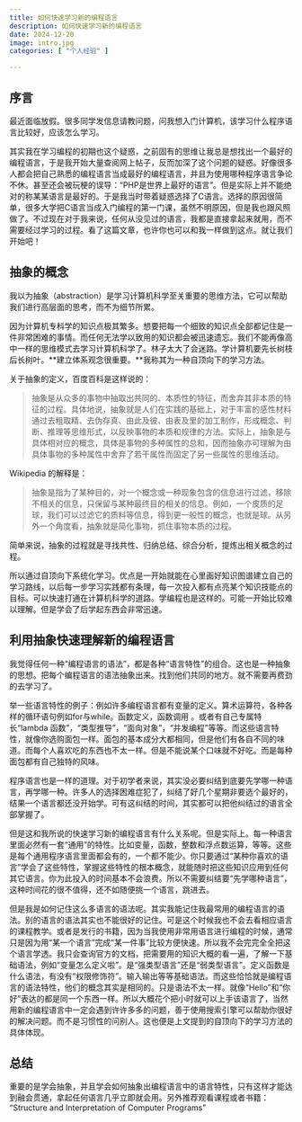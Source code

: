 ```yaml
---
title: 如何快速学习新的编程语言
description: 如何快速学习新的编程语言
date: 2024-12-20
image: intro.jpg
categories: [ "个人经验" ]

---
```


## 序言

最近面临放假。很多同学发信息请教问题，问我想入门计算机，该学习什么程序语言比较好，应该怎么学习。

其实我在学习编程的初期也这个疑惑，之前固有的思维让我总是想找出一个最好的编程语言，于是我开始大量查阅网上帖子，反而加深了这个问题的疑惑。好像很多人都会把自己熟悉的编程语言当成最好的编程语言，并且为使用哪种程序语言争论不休。甚至还会被玩梗的误导：“PHP是世界上最好的语言”。但是实际上并不能绝对的称某某语言是最好的。于是我当时带着疑惑选择了C语言。选择的原因很简单，很多大学把C语言当成入门编程的第一门课，虽然不明原因，但是我也跟风照做了。不过现在对于我来说，任何从没见过的语言，我都是直接拿起来就用，而不需要经过学习的过程。看了这篇文章，也许你也可以和我一样做到这点。就让我们开始吧！



## 抽象的概念

我以为抽象（abstraction）是学习计算机科学至关重要的思维方法，它可以帮助我们进行高层面的思考，而不为细节所累。

因为计算机专科学的知识点极其繁多。想要把每一个细致的知识点全部都记住是一件非常困难的事情。而任何无法学以致用的知识都会被迅速遗忘。我们不能再像高中一样的思维模式去学习计算机科学了。林子太大了会迷路。学计算机要先长树枝后长树叶。**建立体系观念很重要。**我称其为一种自顶向下的学习方法。

关于抽象的定义，百度百科是这样说的：

> 抽象是从众多的事物中抽取出共同的、本质性的特征，而舍弃其非本质的特征的过程。具体地说，抽象就是人们在实践的基础上，对于丰富的感性材料通过去粗取精、去伪存真、由此及彼、由表及里的加工制作，形成概念、判断、推理等思维形式，以反映事物的本质和规律的方法。实际上，抽象是与具体相对应的概念，具体是事物的多种属性的总和，因而抽象亦可理解为由具体事物的多种属性中舍弃了若干属性而固定了另一些属性的思维活动。

Wikipedia 的解释是：

> 抽象是指为了某种目的，对一个概念或一种现象包含的信息进行过滤，移除不相关的信息，只保留与某种最终目的相关的信息。例如，一个皮质的足球，我们可以过滤它的质料等信息，得到更一般性的概念，也就是球。从另外一个角度看，抽象就是简化事物，抓住事物本质的过程。

简单来说，抽象的过程就是寻找共性、归纳总结、综合分析，提炼出相关概念的过程。

所以通过自顶向下系统化学习。优点是一开始就能在心里画好知识图谱建立自己的学习路线，以后每一步学习实践都有条理，每一次投入都有点亮某个知识技能点的目标。可以快速打通在计算机科学的道路。学编程也是这样的。可能一开始比较难以理解。但是学会了后学起东西会非常迅速。



## 利用抽象快速理解新的编程语言

我觉得任何一种“编程语言的语法”，都是各种“语言特性”的组合。这也是一种抽象的思想。把每个编程语言的语法抽象出来。找到他们共同的地方。就不需要再费劲的去学习了。

举一些语言特性的例子：例如许多编程语言都有变量的定义。算术运算符，各种各样的循环语句例如for与while。函数定义，函数调用 。或者有自己专属特长“lambda 函数”，“类型推导”，“面向对象”，“并发编程”等等。而这些语言特性，就像你选购面包一样。面包的基本成分大都相同，但是他们有各自不同的味道。而每个人喜欢吃的东西也不太一样。但是不能说某个口味就不好吃。而是每种面包都有自己独特的风味。

程序语言也是一样的道理。对于初学者来说，其实没必要纠结到底要先学哪一种语言，再学哪一种。许多人的选择困难症犯了，纠结了好几个星期非要选个最好的，结果一个语言都还没开始学。可有这纠结的时间，其实都可以把他纠结过的语言全部掌握了。

但是这和我所说的快速学习新的编程语言有什么关系呢。但是实际上。每一种语言里面必然有一套“通用”的特性。比如变量，函数，整数和浮点数运算，等等。这些是每个通用程序语言里面都会有的，一个都不能少。你只要通过“某种你喜欢的语言”学会了这些特性，掌握这些特性的根本概念，就能随时把这些知识应用到任何其它语言。你为此投入的时间基本不会浪费。所以不需要纠结要“先学哪种语言”，这种时间花的很不值得，还不如随便挑一个语言，跳进去。

但是我是如何记住这么多语言的语法呢。其实我能记住我最常用的编程语言的语法。别的语言的语法其实也不能很好的记住。可是这个时候我也不会去看相应语言的课程教学。或者是发行的书籍，因为当我使用非常用语言进行编程的时候，通常只是因为用“某一个语言”完成“某一件事”比较方便快速。所以我不会完完全全把这个语言学透。我只会查询官方的文档，把需要用的知识大概的看一遍，了解一下基础语法，例如“变量怎么定义啦”。是“强类型语言”还是“弱类型语言”。定义函数是什么语法，有没有“权限修饰符”。输入输出等等基础语法。而这些恰恰就是编程语言的语法特性，他们的概念其实是相同的。只是语法不太一样。就像“Hello”和“你好”表达的都是同一个东西一样。所以大概花个把小时就可以上手该语言了，当然用新的编程语言中一定会遇到许许多多的问题，善于使用搜索引擎可以帮助你很好的解决问题。而不是习惯性的问别人。这也便是上文提到的自顶向下的学习方法的具体体现。

## 总结

重要的是学会抽象，并且学会如何抽象出编程语言中的语言特性，只有这样才能达到融会贯通，拿起任何语言几乎立即就会用。另外推荐观看课程或者书籍： “Structure and Interpretation of Computer Programs”



